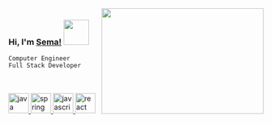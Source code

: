 
<img align='right' src="https://media.giphy.com/media/LMcB8XospGZO8UQq87/giphy.gif" width="320" height="210">


### Hi, I'm [Sema!](https://github.com/semarslan) <img src="https://media.giphy.com/media/mGcNjsfWAjY5AEZNw6/giphy.gif" width="50">


```Computer Engineer``` 
<br>
```Full Stack Developer```

<br>
<br>
<a href="https://www.java.com" target="_blank"> <img src="https://raw.githubusercontent.com/devicons/devicon/master/icons/java/java-original.svg" alt="java" width="40" height="40"/> </a> 
<a href="https://spring.io/" target="_blank"> <img src="https://www.vectorlogo.zone/logos/springio/springio-icon.svg" alt="spring" width="40" height="40"/> </a>
<a href="https://developer.mozilla.org/en-US/docs/Web/JavaScript" target="_blank"> <img src="https://raw.githubusercontent.com/devicons/devicon/master/icons/javascript/javascript-original.svg" alt="javascript" width="40" height="40"/> </a> 
 <a href="https://reactjs.org/" target="_blank"> <img src="https://raw.githubusercontent.com/devicons/devicon/master/icons/react/react-original-wordmark.svg" alt="react" width="40" height="40"/> </a> 

